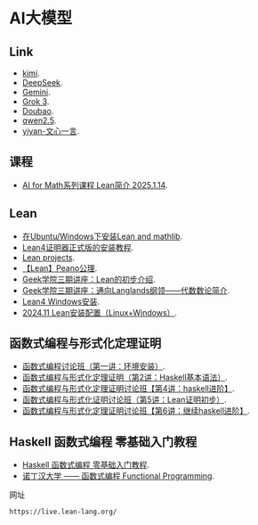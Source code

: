 # AI大模型


## Link

- [kimi](https://kimi.moonshot.cn/chat).
- [DeepSeek](https://www.deepseek.com/).
- [Gemini](https://gemini.google.com/app).
- [Grok 3](https://x.ai/).
- [Doubao](https://www.doubao.com/chat).
- [qwen2.5](https://chat.qwen.ai/).
- [yiyan-文心一言](https://yiyan.baidu.com/).

## 课程

- [AI for Math系列课程 Lean简介 2025.1.14](https://www.bilibili.com/video/BV1sDAje9EJE/).

## Lean

- [在Ubuntu/Windows下安装Lean and mathlib](https://zhuanlan.zhihu.com/p/578639269).
- [Lean4证明器正式版的安装教程](https://zhuanlan.zhihu.com/p/656770107).
- [Lean projects](https://leanprover-community.github.io/install/project.html).
- [【Lean】Peano公理](https://www.bilibili.com/video/BV1onWheAEJ5/).
- [Geek学院三期讲座：Lean的初步介绍](https://www.bilibili.com/video/BV1sA411x7QK/).
- [Geek学院三期讲座：通向Langlands纲领——代数数论简介](https://www.bilibili.com/video/BV1or4y1N74M).
- [Lean4 Windows安装](https://www.bilibili.com/video/BV1ns421M7Nd/).
- [2024.11 Lean安装配置（Linux+Windows）](https://www.bilibili.com/video/BV12FzaY6EzQ/).


## 函数式编程与形式化定理证明
- [函数式编程讨论班（第一讲：环境安装）](https://www.bilibili.com/video/BV1fG4y1W7p4).
- [函数式编程与形式化定理证明（第2讲：Haskell基本语法）](https://www.bilibili.com/video/BV1zg411Y7Ro/).
- [函数式编程与形式化定理证明讨论班【第4讲：haskell进阶】](https://www.bilibili.com/video/BV1kd4y1k7sA).
- [函数式编程与形式化证明讨论班（第5讲：Lean证明初步）](https://www.bilibili.com/video/BV1dY411Z7Qu/).
- [函数式编程与形式化定理证明讨论班【第6讲：继续haskell进阶】](https://www.bilibili.com/video/BV1Ye411c7kc/).

## Haskell 函数式编程 零基础入门教程
- [Haskell 函数式编程 零基础入门教程](https://www.bilibili.com/video/BV16F411j7Zq/).
- [诺丁汉大学 —— 函数式编程 Functional Programming](https://www.bilibili.com/video/BV1ti4y1P7TF/).



网址

```
https://live.lean-lang.org/
```



